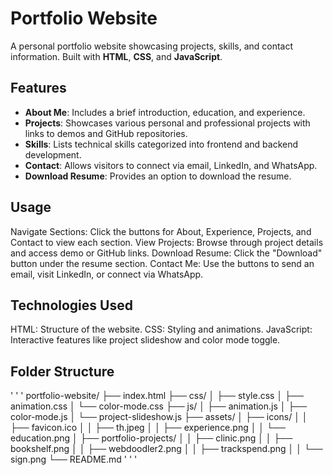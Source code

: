 # Portfolio Website

A personal portfolio website showcasing projects, skills, and contact information. Built with **HTML**, **CSS**, and **JavaScript**.

## Features

- **About Me**: Includes a brief introduction, education, and experience.
- **Projects**: Showcases various personal and professional projects with links to demos and GitHub repositories.
- **Skills**: Lists technical skills categorized into frontend and backend development.
- **Contact**: Allows visitors to connect via email, LinkedIn, and WhatsApp.
- **Download Resume**: Provides an option to download the resume.

## Usage
Navigate Sections:  Click the buttons for About, Experience, Projects, and Contact to view each section.
View Projects:   Browse through project details and access demo or GitHub links.
Download Resume:   Click the "Download" button under the resume section.
Contact Me:   Use the buttons to send an email, visit LinkedIn, or connect via WhatsApp.

## Technologies Used

HTML: Structure of the website.
CSS: Styling and animations.
JavaScript: Interactive features like project slideshow and color mode toggle.



## Folder Structure

' ' ' portfolio-website/
├── index.html
├── css/
│   ├── style.css
│   ├── animation.css
│   └── color-mode.css
├── js/
│   ├── animation.js
│   ├── color-mode.js
│   └── project-slideshow.js
├── assets/
│   ├── icons/
│   │   ├── favicon.ico
│   │   ├── th.jpeg
│   │   ├── experience.png
│   │   └── education.png
│   ├── portfolio-projects/
│   │   ├── clinic.png
│   │   ├── bookshelf.png
│   │   ├── webdoodler2.png
│   │   ├── trackspend.png
│   │   └── sign.png
└── README.md ' ' '



